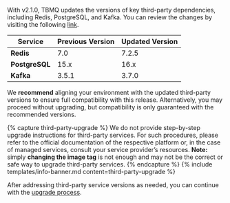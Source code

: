 With v2.1.0, TBMQ updates the versions of key third-party dependencies, including Redis, PostgreSQL, and Kafka.
You can review the changes by visiting the following [link](https://github.com/thingsboard/tbmq/pull/218).

| Service        | Previous Version | Updated Version |
|----------------|------------------|-----------------|
| **Redis**      | 7.0              | 7.2.5           |
| **PostgreSQL** | 15.x             | 16.x            |
| **Kafka**      | 3.5.1            | 3.7.0           |

We **recommend** aligning your environment with the updated third-party versions to ensure full compatibility with this release.
Alternatively, you may proceed without upgrading, but compatibility is only guaranteed with the recommended versions.

{% capture third-party-upgrade %}
We do not provide step-by-step upgrade instructions for third-party services. 
For such procedures, please refer to the official documentation of the respective platform or, in the case of managed services, consult your service provider’s resources.
**Note:** simply **changing the image tag** is not enough and may not be the correct or safe way to upgrade third-party services.
{% endcapture %}
{% include templates/info-banner.md content=third-party-upgrade %}

After addressing third-party service versions as needed, you can continue with the [upgrade process](#run-upgrade).
